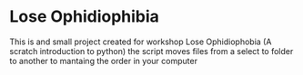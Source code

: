 # Lose Ophidiophibia
This is and small project created for workshop 
Lose Ophidiophobia (A scratch introduction to python)
the script moves files from a select to folder to another
to mantaing the order in your computer 
